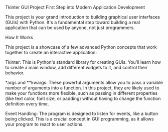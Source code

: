 Tkinter GUI Project
First Step into Modern Application Development

This project is your grand introduction to building graphical user interfaces (GUIs) with Python. It's a fundamental step toward building a real application that can be used by anyone, not just programmers.

How It Works

This project is a showcase of a few advanced Python concepts that work together to create an interactive application:

Tkinter: This is Python's standard library for creating GUIs. You'll learn how to create a main window, add different widgets to it, and control their behavior.

*args and **kwargs: These powerful arguments allow you to pass a variable number of arguments into a function. In this project, they are likely used to make your functions more flexible, such as passing in different properties (like text color, font size, or padding) without having to change the function definition every time.

Event Handling: The program is designed to listen for events, like a button being clicked. This is a crucial concept in GUI programming, as it allows your program to react to user actions.
